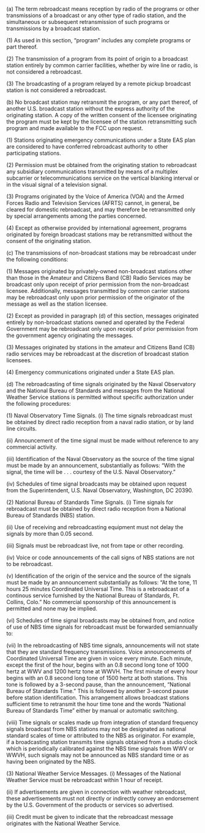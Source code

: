 (a) The term rebroadcast means reception by radio of the programs or other transmissions of a broadcast or any other type of radio station, and the simultaneous or subsequent retransmission of such programs or transmissions by a broadcast station.

(1) As used in this section, “program” includes any complete programs or part thereof.

(2) The transmission of a program from its point of origin to a broadcast station entirely by common carrier facilities, whether by wire line or radio, is not considered a rebroadcast.
                      

(3) The broadcasting of a program relayed by a remote pickup broadcast station is not considered a rebroadcast.

(b) No broadcast station may retransmit the program, or any part thereof, of another U.S. broadcast station without the express authority of the originating station. A copy of the written consent of the licensee originating the program must be kept by the licensee of the station retransmitting such program and made available to the FCC upon request.

(1) Stations originating emergency communications under a State EAS plan are considered to have conferred rebroadcast authority to other participating stations.

(2) Permission must be obtained from the originating station to rebroadcast any subsidiary communications transmitted by means of a multiplex subcarrier or telecommunications service on the vertical blanking interval or in the visual signal of a television signal.

(3) Programs originated by the Voice of America (VOA) and the Armed Forces Radio and Television Services (AFRTS) cannot, in general, be cleared for domestic rebroadcast, and may therefore be retransmitted only by special arrangements among the parties concerned.

(4) Except as otherwise provided by international agreement, programs originated by foreign broadcast stations may be retransmitted without the consent of the originating station.

(c) The transmissions of non-broadcast stations may be rebroadcast under the following conditions:

(1) Messages originated by privately-owned non-broadcast stations other than those in the Amateur and Citizens Band (CB) Radio Services may be broadcast only upon receipt of prior permission from the non-broadcast licensee. Additionally, messages transmitted by common carrier stations may be rebroadcast only upon prior permission of the originator of the message as well as the station licensee.

(2) Except as provided in paragraph (d) of this section, messages originated entirely by non-broadcast stations owned and operated by the Federal Government may be rebroadcast only upon receipt of prior permission from the government agency originating the messages.

(3) Messages originated by stations in the amateur and Citizens Band (CB) radio services may be rebroadcast at the discretion of broadcast station licensees.

(4) Emergency communications originated under a State EAS plan.

(d) The rebroadcasting of time signals originated by the Naval Observatory and the National Bureau of Standards and messages from the National Weather Service stations is permitted without specific authorization under the following procedures:

(1) Naval Observatory Time Signals. (i) The time signals rebroadcast must be obtained by direct radio reception from a naval radio station, or by land line circuits.

(ii) Announcement of the time signal must be made without reference to any commercial activity.

(iii) Identification of the Naval Observatory as the source of the time signal must be made by an announcement, substantially as follows: “With the signal, the time will be . . . courtesy of the U.S. Naval Observatory.”

(iv) Schedules of time signal broadcasts may be obtained upon request from the Superintendent, U.S. Naval Observatory, Washington, DC 20390.

(2) National Bureau of Standards Time Signals. (i) Time signals for rebroadcast must be obtained by direct radio reception from a National Bureau of Standards (NBS) station.

(ii) Use of receiving and rebroadcasting equipment must not delay the signals by more than 0.05 second.

(iii) Signals must be rebroadcast live, not from tape or other recording.

(iv) Voice or code announcements of the call signs of NBS stations are not to be rebroadcast.

(v) Identification of the origin of the service and the source of the signals must be made by an announcement substantially as follows: “At the tone, 11 hours 25 minutes Coordinated Universal Time. This is a rebroadcast of a continous service furnished by the National Bureau of Standards, Ft. Collins, Colo.” No commercial sponsorship of this announcement is permitted and none may be implied.
                      

(vi) Schedules of time signal broadcasts may be obtained from, and notice of use of NBS time signals for rebroadcast must be forwarded semiannually to:
                      

(vii) In the rebroadcasting of NBS time signals, announcements will not state that they are standard frequency transmissions. Voice announcements of Coordinated Universal Time are given in voice every minute. Each minute, except the first of the hour, begins with an 0.8 second long tone of 1000 hertz at WWV and 1200 hertz tone at WWVH. The first minute of every hour begins with an 0.8 second long tone of 1500 hertz at both stations. This tone is followed by a 3-second pause, than the announcement, “National Bureau of Standards Time.” This is followed by another 3-second pause before station identification. This arrangement allows broadcast stations sufficient time to retransmit the hour time tone and the words “National Bureau of Standards Time” either by manual or automatic switching.

(viii) Time signals or scales made up from integration of standard frequency signals broadcast from NBS stations may not be designated as national standard scales of time or attributed to the NBS as originator. For example, if a broadcasting station transmits time signals obtained from a studio clock which is periodically calibrated against the NBS time signals from WWV or WWVH, such signals may not be announced as NBS standard time or as having been originated by the NBS.

(3) National Weather Service Messages. (i) Messages of the National Weather Service must be rebroadcast within 1 hour of receipt.

(ii) If advertisements are given in connection with weather rebroadcast, these advertisements must not directly or indirectly convey an endorsement by the U.S. Government of the products or services so advertised.

(iii) Credit must be given to indicate that the rebroadcast message originates with the National Weather Service.

